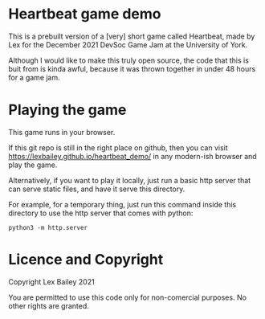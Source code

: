# Heartbeat game demo

This is a prebuilt version of a [very] short game called Heartbeat, made by Lex for the December 2021 DevSoc Game Jam at the University of York.

Although I would like to make this truly open source, the code that this is buit from is kinda awful, because it was thrown together in under 48 hours for a game jam.


# Playing the game

This game runs in your browser.

If this git repo is still in the right place on github, then you can visit https://lexbailey.github.io/heartbeat_demo/ in any modern-ish browser and play the game.

Alternatively, if you want to play it locally, just run a basic http server that can serve static files, and have it serve this directory.

For example, for a temporary thing, just run this command inside this directory to use the http server that comes with python:

    python3 -m http.server

# Licence and Copyright

Copyright Lex Bailey 2021

You are permitted to use this code only for non-comercial purposes.
No other rights are granted.
